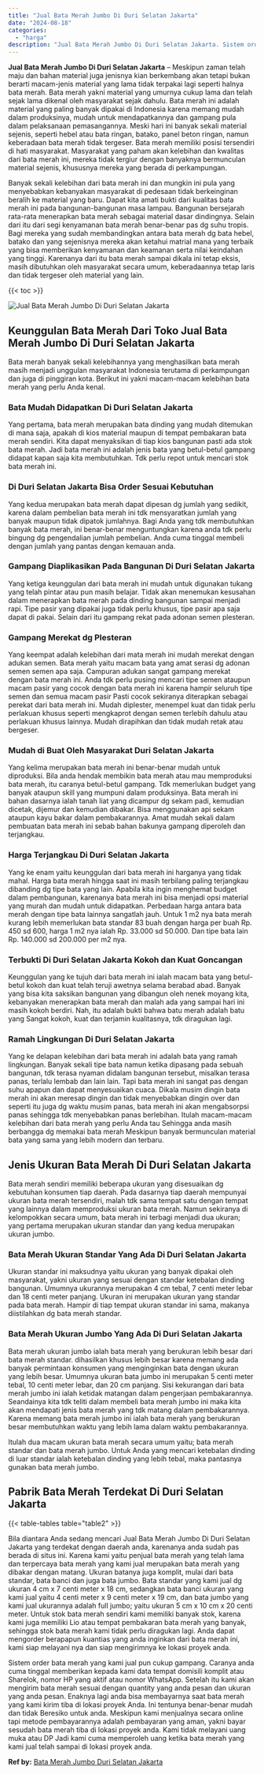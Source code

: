 ```yaml
---
title: "Jual Bata Merah Jumbo Di Duri Selatan Jakarta"
date: "2024-08-18"
categories: 
  - "harga"
description: "Jual Bata Merah Jumbo Di Duri Selatan Jakarta. Sistem order bata merah yang kami jual pun cukup gampang. Caranya anda cuma tinggal memberikan kepada kami dat..."
---
```


**Jual Bata Merah Jumbo Di Duri Selatan Jakarta** – Meskipun zaman telah maju dan bahan material juga jenisnya kian berkembang akan tetapi bukan berarti macam-jenis material yang lama tidak terpakai lagi seperti halnya bata merah. Bata merah yakni material yang umurnya cukup lama dan telah sejak lama dikenal oleh masyarakat sejak dahulu. Bata merah ini adalah material yang paling banyak dipakai di Indonesia karena memang mudah dalam produksinya, mudah untuk mendapatkannya dan gampang pula dalam pelaksanaan pemasangannya. Meski hari ini banyak sekali material sejenis, seperti hebel atau bata ringan, batako, panel beton ringan, namun keberadaan bata merah tidak tergeser. Bata merah memiliki posisi tersendiri di hati masyarakat. Masyarakat yang paham akan kelebihan dan kwalitas dari bata merah ini, mereka tidak tergiur dengan banyaknya bermunculan material sejenis, khususnya mereka yang berada di perkampungan.

Banyak sekali kelebihan dari bata merah ini dan mungkin ini pula yang menyebabkan kebanyakan masyarakat di pedesaan tidak berkeinginan beralih ke material yang baru. Dapat kita amati bukti dari kualitas bata merah ini pada bangunan-bangunan masa lampau. Bangunan bersejarah rata-rata menerapkan bata merah sebagai material dasar dindingnya. Selain dari itu dari segi kenyamanan bata merah benar-benar pas dg suhu tropis. Bagi mereka yang sudah membandingkan antara bata merah dg bata hebel, batako dan yang sejenisnya mereka akan ketahui matrial mana yang terbaik yang bisa memberikan kenyamanan dan keamanan serta nilai keindahan yang tinggi. Karenanya dari itu bata merah sampai dikala ini tetap eksis, masih dibutuhkan oleh masyarakat secara umum, keberadaannya tetap laris dan tidak tergeser oleh material yang lain.

{{< toc >}}

![Jual Bata Merah Jumbo Di Duri Selatan Jakarta](/images/jual-bata-merah-06.png)

## Keunggulan Bata Merah Dari Toko Jual Bata Merah Jumbo Di Duri Selatan Jakarta

Bata merah banyak sekali kelebihannya yang menghasilkan bata merah masih menjadi unggulan masyarakat Indonesia terutama di perkampungan dan juga di pinggiran kota. Berikut ini yakni macam-macam kelebihan bata merah yang perlu Anda kenal.

### Bata Mudah Didapatkan Di Duri Selatan Jakarta

Yang pertama, bata merah merupakan bata dinding yang mudah ditemukan di mana saja, apakah di kios material maupun di tempat pembakaran bata merah sendiri. Kita dapat menyaksikan di tiap kios bangunan pasti ada stok bata merah. Jadi bata merah ini adalah jenis bata yang betul-betul gampang didapat kapan saja kita membutuhkan. Tdk perlu repot untuk mencari stok bata merah ini.

### Di Duri Selatan Jakarta Bisa Order Sesuai Kebutuhan

Yang kedua merupakan bata merah dapat dipesan dg jumlah yang sedikit, karena dalam pembelian bata merah ini tdk mensyaratkan jumlah yang banyak maupun tidak dipatok jumlahnya. Bagi Anda yang tdk membutuhkan banyak bata merah, ini benar-benar menguntungkan karena anda tdk perlu bingung dg pengendalian jumlah pembelian. Anda cuma tinggal membeli dengan jumlah yang pantas dengan kemauan anda.

### Gampang Diaplikasikan Pada Bangunan Di Duri Selatan Jakarta

Yang ketiga keunggulan dari bata merah ini mudah untuk digunakan tukang yang telah pintar atau pun masih belajar. Tidak akan menemukan kesusahan dalam menerapkan bata merah pada dinding bangunan sampai menjadi rapi. Tipe pasir yang dipakai juga tidak perlu khusus, tipe pasir apa saja dapat di pakai. Selain dari itu gampang rekat pada adonan semen plesteran.

### Gampang Merekat dg Plesteran

Yang keempat adalah kelebihan dari mata merah ini mudah merekat dengan adukan semen. Bata merah yaitu macam bata yang amat serasi dg adonan semen semen apa saja. Campuran adukan sangat gampang merekat dengan bata merah ini. Anda tdk perlu pusing mencari tipe semen ataupun macam pasir yang cocok dengan bata merah ini karena hampir seluruh tipe semen dan semua macam pasir Pasti cocok sekiranya diterapkan sebagai perekat dari bata merah ini. Mudah diplester, menempel kuat dan tidak perlu perlakuan khusus seperti mengkaprot dengan semen terlebih dahulu atau perlakuan khusus lainnya. Mudah dirapihkan dan tidak mudah retak atau bergeser.

### Mudah di Buat Oleh Masyarakat Duri Selatan Jakarta

Yang kelima merupakan bata merah ini benar-benar mudah untuk diproduksi. Bila anda hendak membikin bata merah atau mau memproduksi bata merah, itu caranya betul-betul gampang. Tdk memerlukan budget yang banyak ataupun skill yang mumpuni dalam produksinya. Bata merah ini bahan dasarnya ialah tanah liat yang dicampur dg sekam padi, kemudian dicetak, dijemur dan kemudian dibakar. Bisa menggunakan api sekam ataupun kayu bakar dalam pembakarannya. Amat mudah sekali dalam pembuatan bata merah ini sebab bahan bakunya gampang diperoleh dan terjangkau.

### Harga Terjangkau Di Duri Selatan Jakarta

Yang ke enam yaitu keunggulan dari bata merah ini harganya yang tidak mahal. Harga bata merah hingga saat ini masih terbilang paling terjangkau dibanding dg tipe bata yang lain. Apabila kita ingin menghemat budget dalam pembangunan, karenanya bata merah ini bisa menjadi opsi material yang murah dan mudah untuk didapatkan. Perbedaan harga antara bata merah dengan tipe bata lainnya sangatlah jauh. Untuk 1 m2 nya bata merah kurang lebih memerlukan bata standar 83 buah dengan harga per buah Rp. 450 sd 600, harga 1 m2 nya ialah Rp. 33.000 sd 50.000. Dan tipe bata lain Rp. 140.000 sd 200.000 per m2 nya.

### Terbukti Di Duri Selatan Jakarta Kokoh dan Kuat Goncangan

Keunggulan yang ke tujuh dari bata merah ini ialah macam bata yang betul-betul kokoh dan kuat telah teruji awetnya selama berabad abad. Banyak yang bisa kita saksikan bangunan yang dibangun oleh nenek moyang kita, kebanyakan menerapkan bata merah dan malah ada yang sampai hari ini masih kokoh berdiri. Nah, itu adalah bukti bahwa batu merah adalah batu yang Sangat kokoh, kuat dan terjamin kualitasnya, tdk diragukan lagi.

### Ramah Lingkungan Di Duri Selatan Jakarta

Yang ke delapan kelebihan dari bata merah ini adalah bata yang ramah lingkungan. Banyak sekali tipe bata namun ketika dipasang pada sebuah bangunan, tdk terasa nyaman didalam bangunan tersebut, misalkan terasa panas, terlalu lembab dan lain lain. Tapi bata merah ini sangat pas dengan suhu apapun dan dapat menyesuaikan cuaca. Dikala musim dingin bata merah ini akan meresap dingin dan tidak menyebabkan dingin over dan seperti itu juga dg waktu musim panas, bata merah ini akan mengabsorpsi panas sehingga tdk menyebabkan panas berlebihan. Itulah macam-macam kelebihan dari bata merah yang perlu Anda tau Sehingga anda masih berbangga dg memakai bata merah Meskipun banyak bermunculan material bata yang sama yang lebih modern dan terbaru.

## Jenis Ukuran Bata Merah Di Duri Selatan Jakarta

Bata merah sendiri memiliki beberapa ukuran yang disesuaikan dg kebutuhan konsumen tiap daerah. Pada dasarnya tiap daerah mempunyai ukuran bata merah tersendiri, malah tdk sama tempat satu dengan tempat yang lainnya dalam memproduksi ukuran bata merah. Namun sekiranya di kelompokkan secara umum, bata merah ini terbagi menjadi dua ukuran; yang pertama merupakan ukuran standar dan yang kedua merupakan ukuran jumbo.

### Bata Merah Ukuran Standar Yang Ada Di Duri Selatan Jakarta

Ukuran standar ini maksudnya yaitu ukuran yang banyak dipakai oleh masyarakat, yakni ukuran yang sesuai dengan standar ketebalan dinding bangunan. Umumnya ukurannya merupakan 4 cm tebal, 7 centi meter lebar dan 18 centi meter panjang. Ukuran ini merupakan ukuran yang standar pada bata merah. Hampir di tiap tempat ukuran standar ini sama, makanya diistilahkan dg bata merah standar.

### Bata Merah Ukuran Jumbo Yang Ada Di Duri Selatan Jakarta

Bata merah ukuran jumbo ialah bata merah yang berukuran lebih besar dari bata merah standar. dihasilkan khusus lebih besar karena memang ada banyak permintaan konsumen yang menginginkan bata dengan ukuran yang lebih besar. Umumnya ukuran bata jumbo ini merupakan 5 centi meter tebal, 10 centi meter lebar, dan 20 cm panjang. Sisi kekurangan dari bata merah jumbo ini ialah ketidak matangan dalam pengerjaan pembakarannya. Seandainya kita tdk teliti dalam membeli bata merah jumbo ini maka kita akan mendapati jenis bata merah yang tdk matang dalam pembakarannya. Karena memang bata merah jumbo ini ialah bata merah yang berukuran besar membutuhkan waktu yang lebih lama dalam waktu pembakarannya.

Itulah dua macam ukuran bata merah secara umum yaitu; bata merah standar dan bata merah jumbo. Untuk Anda yang mencari ketebalan dinding di luar standar ialah ketebalan dinding yang lebih tebal, maka pantasnya gunakan bata merah jumbo.

## Pabrik Bata Merah Terdekat Di Duri Selatan Jakarta

{{< table-tables table="table2" >}}

Bila diantara Anda sedang mencari Jual Bata Merah Jumbo Di Duri Selatan Jakarta yang terdekat dengan daerah anda, karenanya anda sudah pas berada di situs ini. Karena kami yaitu penjual bata merah yang telah lama dan terpercaya bata merah yang kami jual merupakan bata merah yang dibakar dengan matang. Ukuran batanya juga komplit, mulai dari bata standar, bata banci dan juga bata jumbo. Bata standar yang kami jual dg ukuran 4 cm x 7 centi meter x 18 cm, sedangkan bata banci ukuran yang kami jual yaitu 4 centi meter x 9 centi meter x 19 cm, dan bata jumbo yang kami jual ukurannya adalah full jumbo; yaitu ukuran 5 cm x 10 cm x 20 centi meter. Untuk stok bata merah sendiri kami memiliki banyak stok, karena kami juga memiliki Lio atau tempat pembakaran bata merah yang banyak, sehingga stok bata merah kami tidak perlu diragukan lagi. Anda dapat mengorder berapapun kuantias yang anda inginkan dari bata merah ini, kami siap melayani nya dan siap mengirimnya ke lokasi proyek anda.

Sistem order bata merah yang kami jual pun cukup gampang. Caranya anda cuma tinggal memberikan kepada kami data tempat domisili komplit atau Sharelok, nomor HP yang aktif atau nomor WhatsApp. Setelah itu kami akan mengirim bata merah sesuai dengan quantity yang anda pesan dan ukuran yang anda pesan. Enaknya lagi anda bisa membayarnya saat bata merah yang kami kirim tiba di lokasi proyek Anda. Ini tentunya benar-benar mudah dan tidak Beresiko untuk anda. Meskipun kami menjualnya secara online tapi metode pembayarannya adalah pembayaran yang aman, yakni bayar sesudah bata merah tiba di lokasi proyek anda. Kami tidak melayani uang muka atau DP Jadi kami cuma memperoleh uang ketika bata merah yang kami jual telah sampai di lokasi proyek anda.

**Ref by:** [Bata Merah Jumbo Duri Selatan Jakarta](https://id.wikipedia.org/wiki/Bata)
